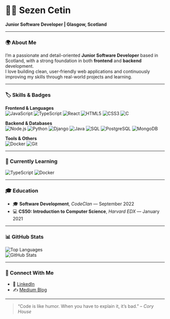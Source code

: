# 👩‍💻 Sezen Cetin  
**Junior Software Developer | Glasgow, Scotland**

---

### 🌍 About Me  
I’m a passionate and detail-oriented **Junior Software Developer** based in Scotland, with a strong foundation in both **frontend** and **backend** development.  
I love building clean, user-friendly web applications and continuously improving my skills through real-world projects and learning.  

---

### 🏷️ Skills & Badges

**Frontend & Languages**  
![JavaScript](https://img.shields.io/badge/JavaScript-F7DF1E?style=for-the-badge&logo=javascript&logoColor=black)
![TypeScript](https://img.shields.io/badge/TypeScript-3178C6?style=for-the-badge&logo=typescript&logoColor=white)
![React](https://img.shields.io/badge/React-61DAFB?style=for-the-badge&logo=react&logoColor=black)
![HTML5](https://img.shields.io/badge/HTML5-E34F26?style=for-the-badge&logo=html5&logoColor=white)
![CSS3](https://img.shields.io/badge/CSS3-1572B6?style=for-the-badge&logo=css3&logoColor=white)
![C](https://img.shields.io/badge/C-555555?style=for-the-badge&logo=c&logoColor=white)

**Backend & Databases**  
![Node.js](https://img.shields.io/badge/Node.js-339933?style=for-the-badge&logo=node.js&logoColor=white)
![Python](https://img.shields.io/badge/Python-3776AB?style=for-the-badge&logo=python&logoColor=white)
![Django](https://img.shields.io/badge/Django-092E20?style=for-the-badge&logo=django&logoColor=white)
![Java](https://img.shields.io/badge/Java-007396?style=for-the-badge&logo=java&logoColor=white)
![SQL](https://img.shields.io/badge/SQL-4479A1?style=for-the-badge&logo=sql&logoColor=white)
![PostgreSQL](https://img.shields.io/badge/PostgreSQL-336791?style=for-the-badge&logo=postgresql&logoColor=white)
![MongoDB](https://img.shields.io/badge/MongoDB-47A248?style=for-the-badge&logo=mongodb&logoColor=white)

**Tools & Others**  
![Docker](https://img.shields.io/badge/Docker-2496ED?style=for-the-badge&logo=docker&logoColor=white)
![Git](https://img.shields.io/badge/Git-F05032?style=for-the-badge&logo=git&logoColor=white)

---

### 🚀 Currently Learning
![TypeScript](https://img.shields.io/badge/TypeScript-3178C6?style=for-the-badge&logo=typescript&logoColor=white)
![Docker](https://img.shields.io/badge/Docker-2496ED?style=for-the-badge&logo=docker&logoColor=white)

---

### 🎓 Education  
- 🎓 **Software Development**, *CodeClan* — September 2022  
- 💻 **CS50: Introduction to Computer Science**, *Harvard EDX* — January 2021  

---

### 📊 GitHub Stats  

![Top Languages](https://github-readme-stats.vercel.app/api/top-langs/?username=cetins&layout=compact&theme=tokyonight)  
![GitHub Stats](https://github-readme-stats.vercel.app/api?username=cetins&show_icons=true&theme=tokyonight)

---

### 🔗 Connect With Me  
- 💼 [LinkedIn](https://linkedin.com/in/cetins)  
- ✍️ [Medium Blog](https://medium.com/@cetins)

---

> “Code is like humor. When you have to explain it, it’s bad.” – *Cory House*
